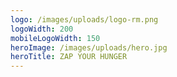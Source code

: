 ```yaml
---
logo: /images/uploads/logo-rm.png
logoWidth: 200
mobileLogoWidth: 150
heroImage: /images/uploads/hero.jpg
heroTitle: ZAP YOUR HUNGER
---
```

